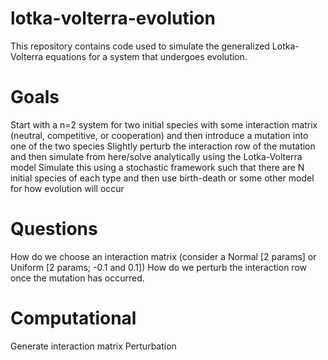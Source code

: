 # lotka-volterra-evolution
This repository contains code used to simulate the generalized Lotka-Volterra equations for a system that undergoes evolution.

# Goals 
Start with a n=2 system for two initial species with some interaction matrix (neutral, competitive, or cooperation) and then introduce a mutation into one of the two species
Slightly perturb the interaction row of the mutation and then simulate from here/solve analytically using the Lotka-Volterra model 
Simulate this using a stochastic framework such that there are N initial species of each type and then use birth-death or some other model for how evolution will occur

# Questions
How do we choose an interaction matrix (consider a Normal [2 params] or Uniform [2 params; -0.1 and 0.1])
How do we perturb the interaction row once the mutation has occurred. 

# Computational 
Generate interaction matrix 
Perturbation 
